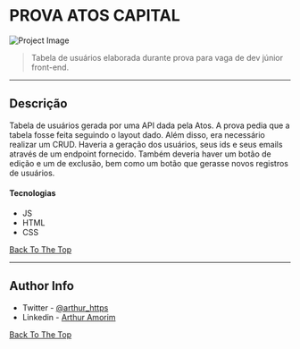 # PROVA ATOS CAPITAL

![Project Image](![image](https://user-images.githubusercontent.com/83853014/199136060-80bb005b-35cc-42b6-bae3-64ca9bc13947.png))

> Tabela de usuários elaborada durante prova para vaga de dev júnior front-end.

---

## Descrição

Tabela de usuários gerada por uma API dada pela Atos. A prova pedia que a tabela fosse feita seguindo o layout dado. Além disso, era necessário realizar um CRUD. Haveria a geração dos usuários, seus ids e seus emails através de um endpoint fornecido. Também deveria haver um botão de edição e um de exclusão, bem como um botão que gerasse novos registros de usuários.

#### Tecnologias

- JS
- HTML 
- CSS 

[Back To The Top](#read-me-template)

---


## Author Info

- Twitter - [@arthur_https](https://twitter.com/arthur_https)
- Linkedin - [Arthur Amorim](https://www.linkedin.com/in/arthur-amorim-bs/)

[Back To The Top](#read-me-template)
